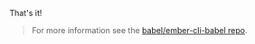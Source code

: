 That's it!

<blockquote class="babel-callout babel-callout-info">
  <p>
    For more information see the <a href="https://github.com/babel/ember-cli-babel">babel/ember-cli-babel repo</a>.
  </p>
</blockquote>

